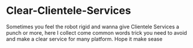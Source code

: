 # Clear-Clientele-Services
Sometimes you feel the robot rigid and  wanna give  Clientele Services a punch or more, here I collect come common  words trick   you need to avoid  and make a clear service for many platform. Hope it make sease

